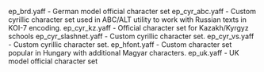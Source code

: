 ep_brd.yaff - German model official character set
ep_cyr_abc.yaff - Custom cyrillic character set used in ABC/ALT utility to work with Russian texts in KOI-7 encoding.
ep_cyr_kz.yaff - Official character set for Kazakh/Kyrgyz schools
ep_cyr_slashnet.yaff - Custom cyrillic character set.
ep_cyr_vs.yaff - Custom cyrillic character set.
ep_hfont.yaff - Custom character set popular in Hungary with additional Magyar characters.
ep_uk.yaff - UK model official character set